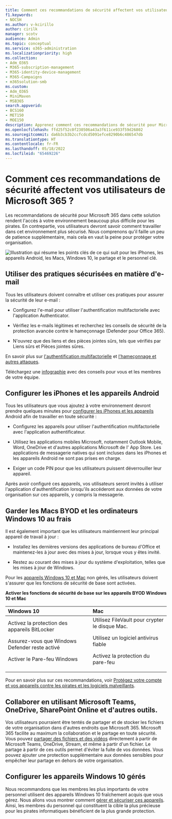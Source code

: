 ```yaml
---
title: Comment ces recommandations de sécurité affectent vos utilisateurs
f1.keywords:
- NOCSH
ms.author: v-kcirillo
author: cirilk
manager: scotv
audience: Admin
ms.topic: conceptual
ms.service: o365-administration
ms.localizationpriority: high
ms.collection:
- Adm_O365
- M365-subscription-management
- M365-identity-device-management
- M365-Campaigns
- m365solution-smb
ms.custom:
- Adm_O365
- MiniMaven
- MSB365
search.appverid:
- BCS160
- MET150
- MOE150
description: Apprenez comment ces recommandations de sécurité pour Microsoft 365 Entreprise Premium affectent vos utilisateurs et protègent vos données.
ms.openlocfilehash: ffd25f52c0f230506a43a3f611ce933f59d26802
ms.sourcegitcommit: da6b3cb3b2ccfcdcd5091efce8290b6c486547db
ms.translationtype: HT
ms.contentlocale: fr-FR
ms.lasthandoff: 05/18/2022
ms.locfileid: "65469226"
---
```

# <a name="how-these-security-recommendations-affect-your-microsoft-365-users"></a>Comment ces recommandations de sécurité affectent vos utilisateurs de Microsoft 365 ?

Les recommandations de sécurité pour Microsoft 365 dans cette solution rendent l'accès à votre environnement beaucoup plus difficile pour les pirates. En contrepartie, vos utilisateurs devront savoir comment travailler dans cet environnement plus sécurisé. Nous comprenons qu'il faille un peu de patience supplémentaire, mais cela en vaut la peine pour protéger votre organisation.

![Illustration qui résume les points clés de ce qui suit pour les iPhones, les appareils Android, les Macs, Windows 10, le partage et le personnel clé.](../media/M365-democracy-Users_900px.png)

## <a name="use-secure-email-practices"></a>Utiliser des pratiques sécurisées en matière d'e-mail

Tous les utilisateurs doivent connaître et utiliser ces pratiques pour assurer la sécurité de leur e-mail :

- Configurez l'e-mail pour utiliser l'authentification multifactorielle avec l'application Authenticator.

- Vérifiez les e-mails légitimes et recherchez les conseils de sécurité de la protection avancée contre le hameçonnage (Defender pour Office 365).

- N'ouvrez que des liens et des pièces jointes sûrs, tels que vérifiés par Liens sûrs et Pièces jointes sûres.

En savoir plus sur [l'authentification multifactorielle](m365bp-multifactor-authentication.md) et [l'hameçonnage et autres attaques](avoid-phishing-and-attacks.md).

Téléchargez une [infographie](m365-campaigns-protect-campaign-infographic.md) avec des conseils pour vous et les membres de votre équipe.

## <a name="set-up-iphones-and-android-devices"></a>Configurer les iPhones et les appareils Android

Tous les utilisateurs que vous ajoutez à votre environnement devront prendre quelques minutes pour [configurer les iPhones et les appareils](../business/set-up-mobile-devices.md) Android afin de travailler en toute sécurité :

- Configurez les appareils pour utiliser l'authentification multifactorielle avec l'application authentificateur.

- Utilisez les applications mobiles Microsoft, notamment Outlook Mobile, Word, OneDrive et d'autres applications Microsoft de l' App Store. Les applications de messagerie natives qui sont incluses dans les iPhones et les appareils Android ne sont pas prises en charge. 

- Exiger un code PIN pour que les utilisateurs puissent déverrouiller leur appareil.

Après avoir configuré ces appareils, vos utilisateurs seront invités à utiliser l'application d'authentification lorsqu'ils accéderont aux données de votre organisation sur ces appareils, y compris la messagerie.

## <a name="keep-byod-macs-and-windows-10-pcs-fresh"></a>Garder les Macs BYOD et les ordinateurs Windows 10 au frais

Il est également important que les utilisateurs maintiennent leur principal appareil de travail à jour :

- Installez les dernières versions des applications de bureau d'Office et maintenez-les à jour avec des mises à jour, lorsque vous y êtes invité.

- Restez au courant des mises à jour du système d'exploitation, telles que les mises à jour de Windows.

Pour les [appareils Windows 10 et Mac](m365bp-protect-pcs-macs.md) non gérés, les utilisateurs doivent s'assurer que les fonctions de sécurité de base sont activées.

**Activer les fonctions de sécurité de base sur les appareils BYOD Windows 10 et Mac**

|**Windows 10**|**Mac**|
|:-----|:------|
|Activez la protection des appareils BitLocker<p><p> Assurez-vous que Windows Defender reste activé <p>Activer le Pare-feu Windows| Utilisez FileVault pour crypter le disque Mac. <p><p>Utilisez un logiciel antivirus fiable <p>Activez la protection du pare-feu|

Pour en savoir plus sur ces recommandations, voir [Protégez votre compte et vos appareils contre les pirates et les logiciels malveillants](https://support.office.com/article/Protect-your-account-and-devices-from-hackers-and-malware-066d6216-a56b-4f90-9af3-b3a1e9a327d6#ID0EAABAAA=Windows_10).

## <a name="collaborate-using-microsoft-teams-onedrive-sharepoint-online-and-other-tools"></a>Collaborer en utilisant Microsoft Teams, OneDrive, SharePoint Online et d'autres outils.

Vos utilisateurs pourraient être tentés de partager et de stocker les fichiers de votre organisation dans d'autres endroits que Microsoft 365. Microsoft 365 facilite au maximum la collaboration et le partage en toute sécurité. Vous pouvez [partager des fichiers et des vidéos](share-files-and-videos.md) directement à partir de Microsoft Teams, OneDrive, Stream, et même à partir d'un fichier. Le partage à partir de ces outils permet d'éviter la fuite de vos données. Vous pouvez ajouter une protection supplémentaire aux données sensibles pour empêcher leur partage en dehors de votre organisation.

## <a name="set-up-managed-windows-10-devices"></a>Configurer les appareils Windows 10 gérés

Nous recommandons que les membres les plus importants de votre personnel utilisent des appareils Windows 10 fraîchement acquis que vous gérez. Nous allons vous montrer comment [gérer et sécuriser ces appareils](../business/set-up-windows-devices.md?toc=/microsoft-365/campaigns/toc.json). Ainsi, les membres du personnel qui constituent la cible la plus précieuse pour les pirates informatiques bénéficient de la plus grande protection.
